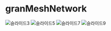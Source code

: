 # granMeshNetwork

![슬라이드3](https://user-images.githubusercontent.com/16534089/152758886-a4af76c0-cd61-4f34-ae7d-6f63eb6ef89d.PNG)
![슬라이드5](https://user-images.githubusercontent.com/16534089/152758902-dabd476c-93d1-4b0a-b2f9-323e146a8097.PNG)
![슬라이드7](https://user-images.githubusercontent.com/16534089/152758905-b61b03eb-71d8-43dc-83c9-1ed84b258da5.PNG)
![슬라이드9](https://user-images.githubusercontent.com/16534089/152758912-066d99ac-f1ed-462c-ab67-602e7b535a93.PNG)
